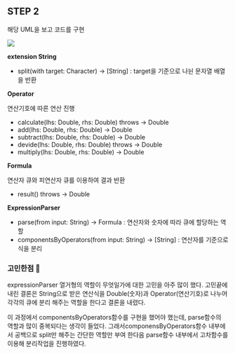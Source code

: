 ## STEP 2

해당 UML을 보고 코드를 구현

![](https://i.imgur.com/dWmVnBd.png)

**extension String**
- split(with target: Character) -> [String] : target을 기준으로 나뉜 문자열 배열을 반환

**Operator** 

연산기호에 따른 연산 진행
- calculate(lhs: Double, rhs: Double) throws -> Double
- add(lhs: Double, rhs: Double) -> Double
- subtract(lhs: Double, rhs: Double) -> Double
- devide(lhs: Double, rhs: Double) throws -> Double
- multiply(lhs: Double, rhs: Double) -> Double

**Formula** 

연산자 큐와 피연산자 큐를 이용하여 결과 반환

- result() throws -> Double

**ExpressionParser**

- parse(from input: String) -> Formula : 연산자와 숫자에 따라 큐에 할당하는 역할
- componentsByOperators(from input: String) -> [String] : 연산자를 기준으로 식을 분리

### 고민한점 🤔

expressionParser 열거형의 역할이 무엇일가에 대한 고민을 아주 많이 했다. 고민끝에 내린 결론은 String으로 받은 연산식을 Double(숫자)과 Operator(연산기호)로 나누어 각각의 큐에 분리 해주는 역할을 한다고 결론을 내렸다. 

이 과정에서 componentsByOperators함수를 구현을 했어야 했는데, parse함수의 역할과 많이 중복되다는 생각이 들었다. 그래서componensByOperators함수 내부에서 공백으로 split만 해주는 간단한 역할만 부여 한다음 parse함수 내부에서 고차함수를 이용해 분리작업을 진행하였다. 
